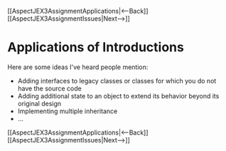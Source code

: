 [[AspectJEX3AssignmentApplications|<--Back]] [[AspectJEX3AssignmentIssues|Next-->]]

# Applications of Introductions

Here are some ideas I've heard people mention:
* Adding interfaces to legacy classes or classes for which you do not have the source code
* Adding additional state to an object to extend its behavior beyond its original design
* Implementing multiple inheritance
* ...

[[AspectJEX3AssignmentApplications|<--Back]] [[AspectJEX3AssignmentIssues|Next-->]]

